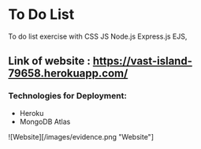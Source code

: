 # To Do List

To do list exercise with CSS JS Node.js Express.js EJS,

## Link of website : https://vast-island-79658.herokuapp.com/

### Technologies for Deployment:
- Heroku
- MongoDB Atlas


![Website][/images/evidence.png "Website"]
